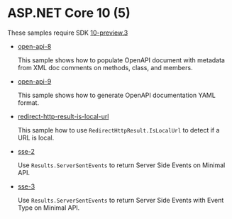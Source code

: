 # ASP.NET Core 10 (5)

These samples require SDK [10-preview.3](https://dotnet.microsoft.com/en-us/download/dotnet/10.0)

- [open-api-8](open-api-8)

  This sample shows how to populate OpenAPI document with metadata from XML doc comments on methods, class, and members.

- [open-api-9](open-api-9)

  This sample shows how to generate OpenAPI documentation YAML format.

- [redirect-http-result-is-local-url](redirect-http-result-is-local-url)

  This sample how to use `RedirectHttpResult.IsLocalUrl` to detect if a URL is local.

- [sse-2](sse-2)

  Use `Results.ServerSentEvents` to return Server Side Events on Minimal API.

- [sse-3](sse-3)

  Use `Results.ServerSentEvents` to return Server Side Events with Event Type on Minimal API.